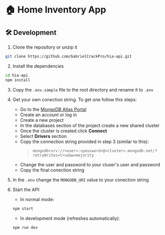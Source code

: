 # 🏠 Home Inventory App

## 🛠 Development

1. Clone the repository or unzip it

```bash
git clone https://github.com/GabrielCrackPro/hia-api.git
```

2. Install the dependencies

```bash
cd hia-api
npm install
```

3. Copy the <code>.env.sample</code> file to the root directory and rename it to <code>.env</code>
4. Get your own conection string. To get one follow this steps:

   - Go to the [MongoDB Atlas Portal](https://www.mongodb.com/atlas)
   - Create an account or log in
   - Create a new project
   - In the databases section of the project create a new shared cluster
   - Once the cluster is created click **Connect**
   - Select **Drivers** section
   - Copy the connection string provided in step 3 (similar to this):
     > `mongodb+srv://<user>:<password>@<cluster>.mongodb.net/?retryWrites=true&w=majority`
   - Change the user and password to your cluser's user and password
   - Copy the final conection string

5. In the <code>.env</code> change the <code>MONGODB_URI</code> value to your conection string
6. Start the API:

   - In normal mode:

   ```bash
   npm start
   ```

   - In development mode (refreshes automatically):

   ```bash
   npm run dev
   ```

